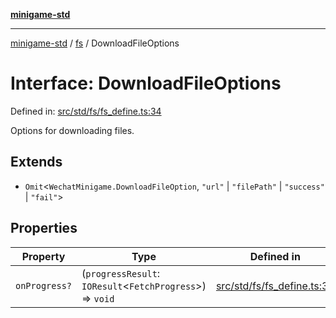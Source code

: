 [**minigame-std**](../../../README.md)

***

[minigame-std](../../../README.md) / [fs](../README.md) / DownloadFileOptions

# Interface: DownloadFileOptions

Defined in: [src/std/fs/fs\_define.ts:34](https://github.com/JiangJie/minigame-std/blob/c702c23d8258d9dd96d873df515d0027c84fb302/src/std/fs/fs_define.ts#L34)

Options for downloading files.

## Extends

- `Omit`\<`WechatMinigame.DownloadFileOption`, `"url"` \| `"filePath"` \| `"success"` \| `"fail"`\>

## Properties

| Property | Type | Defined in |
| ------ | ------ | ------ |
| <a id="onprogress"></a> `onProgress?` | (`progressResult`: `IOResult`\<`FetchProgress`\>) => `void` | [src/std/fs/fs\_define.ts:35](https://github.com/JiangJie/minigame-std/blob/c702c23d8258d9dd96d873df515d0027c84fb302/src/std/fs/fs_define.ts#L35) |
